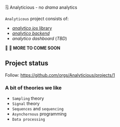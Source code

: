 🗒 Analyticious - no *drama* analytics


`Analyticous` project consists of:
 - [_analytico ios_ library](https://github.com/Analyticious/analytico)
 - [_analytico backend_](https://github.com/Analyticious/analytico-be)
 - _analytico dashboard_ (_TBD_)

:rocket: :rocket: **MORE TO COME SOON**

## Project status
Follow: https://github.com/orgs/Analyticious/projects/1

### A bit of theories we like
- `Sampling` theory
- `Signal` theory
- `Sequences` and `sequencing`
- `Asynchornous` programming
- `Data processing`
